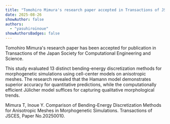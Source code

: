 ```yaml
---
title: "Tomohiro Mimura's research paper accepted in Transactions of JSCES"
date: 2025-08-26
showAuthor: false
authors:
  - "yasuhiroinoue"
showAuthorsBadges: false
---
```


Tomohiro Mimura's research paper has been accepted for publication in Transactions of the Japan Society for Computational Engineering and Science.

This study evaluated 13 distinct bending-energy discretization methods for morphogenetic simulations using cell-center models on anisotropic meshes. The research revealed that the Hamann model demonstrates superior accuracy for quantitative predictions, while the computationally efficient Jülicher model suffices for capturing qualitative morphological trends.

Mimura T, Inoue Y. Comparison of Bending-Energy Discretization Methods for Anisotropic Meshes in Morphogenetic Simulations. Transactions of JSCES, Paper No.20250010.